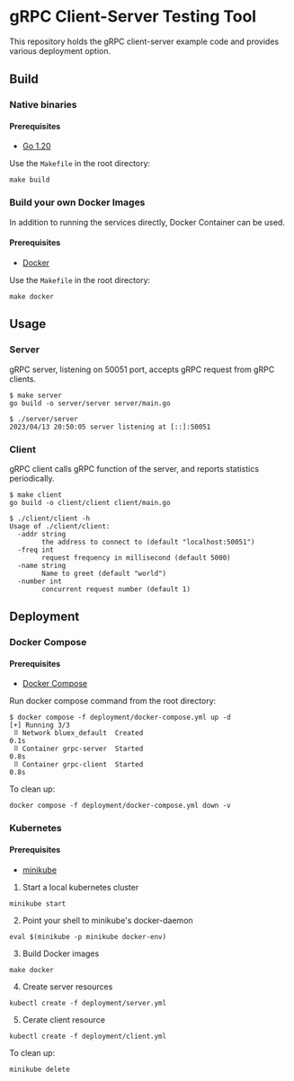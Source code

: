 # gRPC Client-Server Testing Tool

This repository holds the gRPC client-server example code and provides various deployment option.

## Build

### Native binaries

#### Prerequisites

- [Go 1.20](https://go.dev/doc/install)

Use the `Makefile` in the root directory:
```shell
make build
```

### Build your own Docker Images
In addition to running the services directly, Docker Container can be used.

#### Prerequisites

- [Docker](https://docs.docker.com/engine/install/)

Use the `Makefile` in the root directory:
```shell
make docker
```

## Usage 

### Server

gRPC server, listening on 50051 port, accepts gRPC request from gRPC clients.
```shell
$ make server
go build -o server/server server/main.go

$ ./server/server
2023/04/13 20:50:05 server listening at [::]:50051
```

### Client

gRPC client calls gRPC function of the server, and reports statistics periodically.
```shell
$ make client
go build -o client/client client/main.go

$ ./client/client -h
Usage of ./client/client:
  -addr string
        the address to connect to (default "localhost:50051")
  -freq int
        request frequency in millisecond (default 5000)
  -name string
        Name to greet (default "world")
  -number int
        concurrent request number (default 1)

```

## Deployment

### Docker Compose

#### Prerequisites

- [Docker Compose](https://docs.docker.com/compose/install/)

Run docker compose command from the root directory:
```shell
$ docker compose -f deployment/docker-compose.yml up -d
[+] Running 3/3
 ⠿ Network bluex_default  Created                                                                                                          0.1s
 ⠿ Container grpc-server  Started                                                                                                          0.8s
 ⠿ Container grpc-client  Started                                                                                                          0.8s
```

To clean up:
```shell
docker compose -f deployment/docker-compose.yml down -v 
```

### Kubernetes

#### Prerequisites

- [minikube](https://minikube.sigs.k8s.io/docs/start/)

1. Start a local kubernetes cluster
```shell
minikube start
```

2. Point your shell to minikube's docker-daemon
```shell
eval $(minikube -p minikube docker-env)
```

3. Build Docker images
```shell
make docker
```

4. Create server resources
```shell
kubectl create -f deployment/server.yml
```

5. Cerate client resource
```shell
kubectl create -f deployment/client.yml
```

To clean up:
```shell
minikube delete
```